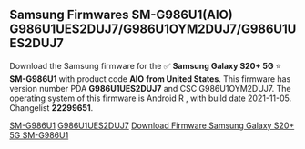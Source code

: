 <h2>Samsung Firmwares SM-G986U1(AIO) G986U1UES2DUJ7/G986U1OYM2DUJ7/G986U1UES2DUJ7</h2>
Download the Samsung firmware for the ✅ <strong>Samsung Galaxy S20+ 5G </strong> ⭐ <strong>SM-G986U1</strong> with product code <strong>AIO</strong> <strong> from United States</strong>. This firmware has version number PDA <strong>G986U1UES2DUJ7</strong> and CSC G986U1OYM2DUJ7. The operating system of this firmware is Android R , with build date 2021-11-05. Changelist <strong>22299651</strong>.


[SM-G986U1](https://samfirm.shop/samsung/model/SM-G986U1)
[G986U1UES2DUJ7](https://samfirm.shop/samsung/pda/G986U1UES2DUJ7)
[Download Firmware Samsung Galaxy S20+ 5G SM-G986U1](https://samfirm.shop/samsung/firmware/471666)
